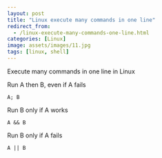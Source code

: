```yaml
---
layout: post
title: "Linux execute many commands in one line"
redirect_from:
  - /linux-execute-many-commands-one-line.html
categories: [Linux]
image: assets/images/11.jpg
tags: [linux, shell]
---
```


Execute many commands in one line in Linux


Run A then B, even if A fails

    A; B

Run B only if A works

    A && B

Run B only if A fails

    A || B

